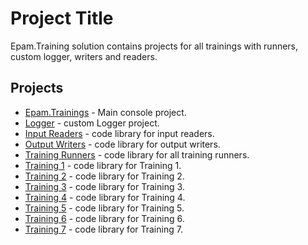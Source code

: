 # Project Title
Epam.Training solution contains projects for all trainings with runners, custom logger, writers and readers.

## Projects
* [Epam.Trainings](https://github.com/PavloPustelnyk/Epam.Trainings/blob/master/Epam.Trainings) - Main console project.
* [Logger](https://github.com/PavloPustelnyk/Epam.Trainings/blob/master/Logger) - custom Logger project.
* [Input Readers](https://github.com/PavloPustelnyk/Epam.Trainings/tree/master/InputReaders) - code library for input readers.
* [Output Writers](https://github.com/PavloPustelnyk/Epam.Trainings/tree/master/OutputWriters) - code library for output writers.
* [Training Runners](https://github.com/PavloPustelnyk/Epam.Trainings/tree/master/TrainingRunners) - code library for all training runners.
* [Training 1](https://github.com/PavloPustelnyk/Epam.Trainings/tree/master/Training_1) - code library for Training 1.
* [Training 2](https://github.com/PavloPustelnyk/Epam.Trainings/tree/master/Training_2) - code library for Training 2.
* [Training 3](https://github.com/PavloPustelnyk/Epam.Trainings/tree/master/Training_3) - code library for Training 3.
* [Training 4](https://github.com/PavloPustelnyk/Epam.Trainings/tree/master/Training_4) - code library for Training 4.
* [Training 5](https://github.com/PavloPustelnyk/Epam.Trainings/tree/master/Training_5) - code library for Training 5.
* [Training 6](https://github.com/PavloPustelnyk/Epam.Trainings/tree/master/Training_6) - code library for Training 6.
* [Training 7](https://github.com/PavloPustelnyk/Epam.Trainings/tree/master/Training_7) - code library for Training 7.
